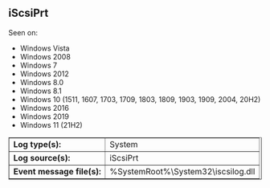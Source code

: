 ## iScsiPrt

Seen on:
* Windows Vista
* Windows 2008
* Windows 7
* Windows 2012
* Windows 8.0
* Windows 8.1
* Windows 10 (1511, 1607, 1703, 1709, 1803, 1809, 1903, 1909, 2004, 20H2)
* Windows 2016
* Windows 2019
* Windows 11 (21H2)

<table border="1" class="docutils">
  <tbody>
    <tr>
      <td><b>Log type(s):</b></td>
      <td>System</td>
    </tr>
    <tr>
      <td><b>Log source(s):</b></td>
      <td>iScsiPrt</td>
    </tr>
    <tr>
      <td><b>Event message file(s):</b></td>
      <td>%SystemRoot%\System32\iscsilog.dll</td>
    </tr>
  </tbody>
</table>

&nbsp;

